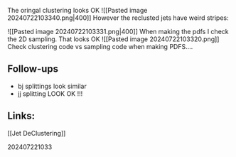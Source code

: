 The oringal clustering looks OK
![[Pasted image 20240722103340.png|400]]
However the reclusted jets have weird stripes:

![[Pasted image 20240722103331.png|400]]
When making the pdfs I check the 2D sampling.  That looks OK
![[Pasted image 20240722103320.png]]
Check clustering code vs sampling code when making PDFS....




## Follow-ups
- bj splittings look similar 
- jj splitting LOOK OK !!!

## Links: 
[[Jet DeClustering]]



202407221033
